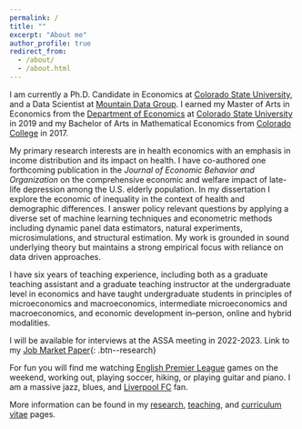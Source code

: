 ```yaml
---
permalink: /
title: ""
excerpt: "About me"
author_profile: true
redirect_from:
  - /about/
  - /about.html
---
```

I am currently a Ph.D. Candidate in Economics at [Colorado State University](https://www.colostate.edu/), and a Data Scientist at [Mountain Data Group](https://www.mountaindatagroup.com/). I earned my Master of Arts in Economics from the [Department of Economics](http://economics.colostate.edu/) at [Colorado State University](https://www.colostate.edu/) in 2019 and my Bachelor of Arts in Mathematical Economics from [Colorado College](https://www.coloradocollege.edu/) in 2017. 

My primary research interests are in health economics with an emphasis in income distribution and its impact on health. I have co-authored one forthcoming publication in the *Journal of Economic Behavior and Organization* on the comprehensive economic and welfare impact of late-life depression among the U.S. elderly population. In my dissertation I explore the economic of inequality in the context of health and demographic differences. I answer policy relevant questions by applying a diverse set of machine learning techniques and econometric methods including dynamic panel data estimators, natural experiments, microsimulations, and structural estimation. My work is grounded in sound underlying theory but maintains a strong empirical focus with reliance on data driven approaches.

I have six years of teaching experience, including both as a graduate teaching assistant and a graduate teaching instructor at the undergraduate level in economics and have taught undergraduate students in principles of microeconomics and macroeconomics, intermediate microeconomics and macroeconomics, and economic development in–person, online and hybrid modalities.

I will be available for interviews at the ASSA meeting in 2022-2023. Link to my [Job Market Paper](/files/pdf/research/Racial_Welfare_Chin_Miller_2022.pdf){: .btn--research}

For fun you will find me watching [English Premier League](https://www.premierleague.com/) games on the weekend, working out, playing soccer, hiking, or playing guitar and piano. I am a massive jazz, blues, and [Liverpool FC](https://www.liverpoolfc.com/) fan.

More information can be found in my [research](https://schinlfc.github.io/research), [teaching](https://schinlfc.github.io/teaching), and [curriculum vitae](https://schinlfc.github.io/cv) pages.
